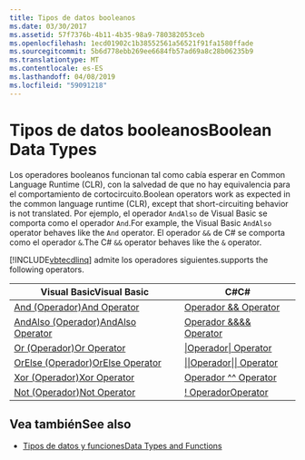 ```yaml
---
title: Tipos de datos booleanos
ms.date: 03/30/2017
ms.assetid: 57f7376b-4b11-4b35-98a9-780382053ceb
ms.openlocfilehash: 1ecd01902c1b38552561a56521f91fa1580ffade
ms.sourcegitcommit: 5b6d778ebb269ee6684fb57ad69a8c28b06235b9
ms.translationtype: MT
ms.contentlocale: es-ES
ms.lasthandoff: 04/08/2019
ms.locfileid: "59091218"
---
```

# <a name="boolean-data-types"></a><span data-ttu-id="343f8-102">Tipos de datos booleanos</span><span class="sxs-lookup"><span data-stu-id="343f8-102">Boolean Data Types</span></span>
<span data-ttu-id="343f8-103">Los operadores booleanos funcionan tal como cabía esperar en Common Language Runtime (CLR), con la salvedad de que no hay equivalencia para el comportamiento de cortocircuito.</span><span class="sxs-lookup"><span data-stu-id="343f8-103">Boolean operators work as expected in the common language runtime (CLR), except that short-circuiting behavior is not translated.</span></span> <span data-ttu-id="343f8-104">Por ejemplo, el operador `AndAlso` de Visual Basic se comporta como el operador `And`.</span><span class="sxs-lookup"><span data-stu-id="343f8-104">For example, the Visual Basic `AndAlso` operator behaves like the `And` operator.</span></span> <span data-ttu-id="343f8-105">El operador `&&` de C# se comporta como el operador `&`.</span><span class="sxs-lookup"><span data-stu-id="343f8-105">The C# `&&` operator behaves like the `&` operator.</span></span>  
  
 [!INCLUDE[vbtecdlinq](../../../../../../includes/vbtecdlinq-md.md)] <span data-ttu-id="343f8-106">admite los operadores siguientes.</span><span class="sxs-lookup"><span data-stu-id="343f8-106">supports the following operators.</span></span>  
  
|<span data-ttu-id="343f8-107">Visual Basic</span><span class="sxs-lookup"><span data-stu-id="343f8-107">Visual Basic</span></span>|<span data-ttu-id="343f8-108">C#</span><span class="sxs-lookup"><span data-stu-id="343f8-108">C#</span></span>|  
|------------------|---------|  
|[<span data-ttu-id="343f8-109">And (Operador)</span><span class="sxs-lookup"><span data-stu-id="343f8-109">And Operator</span></span>](~/docs/visual-basic/language-reference/operators/and-operator.md)|[<span data-ttu-id="343f8-110">Operador &</span><span class="sxs-lookup"><span data-stu-id="343f8-110">& Operator</span></span>](~/docs/csharp/language-reference/operators/and-operator.md)|  
|[<span data-ttu-id="343f8-111">AndAlso (Operador)</span><span class="sxs-lookup"><span data-stu-id="343f8-111">AndAlso Operator</span></span>](~/docs/visual-basic/language-reference/operators/andalso-operator.md)|[<span data-ttu-id="343f8-112">Operador &&</span><span class="sxs-lookup"><span data-stu-id="343f8-112">&& Operator</span></span>](~/docs/csharp/language-reference/operators/conditional-and-operator.md)|  
|[<span data-ttu-id="343f8-113">Or (Operador)</span><span class="sxs-lookup"><span data-stu-id="343f8-113">Or Operator</span></span>](~/docs/visual-basic/language-reference/operators/or-operator.md)|[<span data-ttu-id="343f8-114">&#124;Operador</span><span class="sxs-lookup"><span data-stu-id="343f8-114">&#124; Operator</span></span>](~/docs/csharp/language-reference/operators/or-operator.md)|  
|[<span data-ttu-id="343f8-115">OrElse (Operador)</span><span class="sxs-lookup"><span data-stu-id="343f8-115">OrElse Operator</span></span>](~/docs/visual-basic/language-reference/operators/orelse-operator.md)|[<span data-ttu-id="343f8-116">&#124;&#124;Operador</span><span class="sxs-lookup"><span data-stu-id="343f8-116">&#124;&#124; Operator</span></span>](~/docs/csharp/language-reference/operators/conditional-or-operator.md)|  
|[<span data-ttu-id="343f8-117">Xor (Operador)</span><span class="sxs-lookup"><span data-stu-id="343f8-117">Xor Operator</span></span>](~/docs/visual-basic/language-reference/operators/xor-operator.md)|[<span data-ttu-id="343f8-118">Operador ^</span><span class="sxs-lookup"><span data-stu-id="343f8-118">^ Operator</span></span>](~/docs/csharp/language-reference/operators/xor-operator.md)|  
|[<span data-ttu-id="343f8-119">Not (Operador)</span><span class="sxs-lookup"><span data-stu-id="343f8-119">Not Operator</span></span>](~/docs/visual-basic/language-reference/operators/not-operator.md)|[\! <span data-ttu-id="343f8-120">Operador</span><span class="sxs-lookup"><span data-stu-id="343f8-120">Operator</span></span>](~/docs/csharp/language-reference/operators/logical-negation-operator.md)|  
  
## <a name="see-also"></a><span data-ttu-id="343f8-121">Vea también</span><span class="sxs-lookup"><span data-stu-id="343f8-121">See also</span></span>

- [<span data-ttu-id="343f8-122">Tipos de datos y funciones</span><span class="sxs-lookup"><span data-stu-id="343f8-122">Data Types and Functions</span></span>](../../../../../../docs/framework/data/adonet/sql/linq/data-types-and-functions.md)
